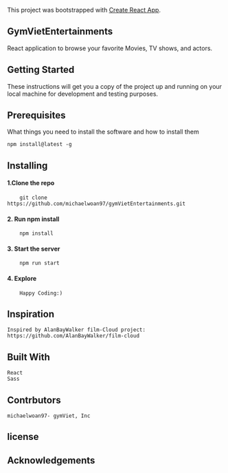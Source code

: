 This project was bootstrapped with [Create React App](https://github.com/facebook/create-react-app).
## GymVietEntertainments
React application to browse your favorite Movies, TV shows, and actors.

## Getting Started

These instructions will get you a copy of the project up and running on your local machine for development and testing purposes.

## Prerequisites

What things you need to install the software and how to install them


    npm install@latest -g

## Installing

#### 1.Clone the repo
        git clone https://github.com/michaelwoan97/gymVietEntertainments.git
#### 2. Run npm install
    
        npm install 

#### 3. Start the server

        npm run start

#### 4. Explore
        
        Happy Coding:)

## Inspiration
    Inspired by AlanBayWalker film-Cloud project: https://github.com/AlanBayWalker/film-cloud

## Built With
    React
    Sass

## Contrbutors
    michaelwoan97- gymViet, Inc

## license
## Acknowledgements



